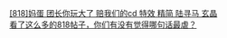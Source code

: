 [[818]妈蛋 团长你玩大了 赔我们的cd 特效 精简 陆寻马 玄晶](http://tieba.baidu.com/p/2254392157?see_lz=1&pn=)   
[看了这么多的818帖子，你们有没有觉得哪句话最虐？](http://tieba.baidu.com/p/2253689397?see_lz=1&pn=)   

